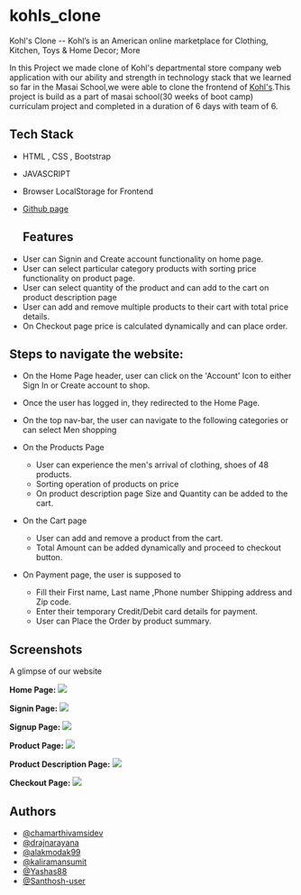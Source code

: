 # kohls_clone
Kohl's Clone -- Kohl’s is an American online marketplace for Clothing, Kitchen, Toys & Home Decor; More

In this Project we made clone of Kohl's departmental store company web application with our ability and strength in technology stack that we learned so far in the Masai School,we were able to clone the
frontend of [Kohl's](https://www.kohls.com/).This project is build as a part of masai school(30 weeks of boot camp) curriculam project and completed in a duration of 6 days with team of 6.


## Tech Stack
<!-- <hr> -->
- HTML , CSS , Bootstrap
- JAVASCRIPT
- Browser LocalStorage for Frontend

- [Github page](https://chamarthivamsidev.github.io/kohls_clone/home.html)

  ## Features 
<!-- --- -->
- User can Signin and Create account functionality on home page.
- User can select particular category products with sorting price functionality on product page.
- User can select quantity of the product and can add to the cart on product description page
- User can add and remove multiple products to their cart with total price details.
- On Checkout page price is calculated dynamically and can place order.

## Steps to navigate the website:

- On the Home Page header, user can click on the 'Account' Icon to either Sign In or Create account to shop.
- Once the user has logged in, they redirected to the Home Page.
- On the top nav-bar, the user can navigate to the following categories or can select Men shopping

- On the Products Page 
  - User can experience the men's arrival of clothing, shoes of 48 products.
  - Sorting operation of products on price
  - On product description page Size and Quantity can be added to the cart. 
  
- On the Cart page
  - User can add and remove a product from the cart.
  - Total Amount can be added dynamically and proceed to checkout button.

- On Payment page, the user is supposed to
  - Fill their First name, Last name ,Phone number Shipping address and Zip code.
  - Enter their temporary Credit/Debit card details for payment.
  - User can Place the Order by product summary.

## Screenshots
A glimpse of our website

**Home Page:**
<img src="images/readme/landing_page.png">

**Signin Page:**
<img src="images/readme/signin.png">

**Signup Page:**
<img src="images/readme/signup.png">

**Product Page:**
<img src="images/readme/product_page.png">

**Product Description Page:**
<img src="images/readme/product_desc_page.png">

**Checkout Page:**
<img src="images/readme/checkout.png">

## Authors
- [@chamarthivamsidev](https://github.com/chamarthivamsidev)
- [@drajnarayana](https://github.com/drajnarayana)
- [@alakmodak99](https://github.com/alakmodak99)
- [@kaliramansumit](https://github.com/kaliramansumit)
- [@Yashas88](https://github.com/Yashas88)
- [@Santhosh-user](https://github.com/Santhosh-user)
